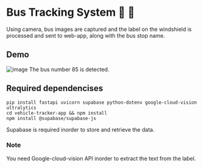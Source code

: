 # Bus Tracking System 🚌 📍
Using camera, bus images are captured and the label on the windshield is processed and sent to web-app, along with the bus stop name.

## Demo
![image](https://github.com/user-attachments/assets/e3cf37dc-ef82-435d-914a-006985ddb46d)
The bus number 85 is detected.

## Required dependencises
```
pip install fastapi uvicorn supabase python-dotenv google-cloud-vision ultralytics
cd vehicle-tracker-app && npm install
npm install @supabase/supabase-js
```
Supabase is required inorder to store and retrieve the data.

### Note
You need Google-cloud-vision API inorder to extract the text from the label.
